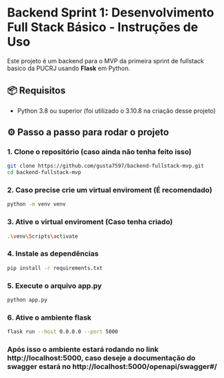 # Backend Sprint 1: Desenvolvimento Full Stack Básico - Instruções de Uso

Este projeto é um backend para o MVP da primeira sprint de fullstack basico da PUCRJ usando **Flask** em Python.

## 📦 Requisitos

- Python 3.8 ou superior (foi utilizado o 3.10.8 na criação desse projeto)

## ⚙️ Passo a passo para rodar o projeto

### 1. Clone o repositório (caso ainda não tenha feito isso)

```bash
git clone https://github.com/gusta7597/backend-fullstack-mvp.git
cd backend-fullstack-mvp
```
### 2. Caso precise crie um virtual enviroment (É recomendado)

```bash
python -m venv venv
```
### 3. Ative o virtual enviroment (Caso tenha criado)

```bash
.\venv\Scripts\activate
```
### 4. Instale as dependências

```bash
pip install -r requirements.txt
```
### 5. Execute o arquivo app.py

```bash
python app.py
```
### 6. Ative o ambiente flask

```bash
flask run --host 0.0.0.0 --port 5000
```

### Após isso o ambiente estará rodando no link **http://localhost:5000**, caso deseje a documentação do swagger estará no **http://localhost:5000/openapi/swagger#/**
